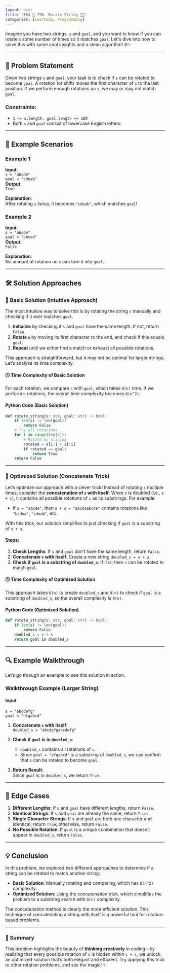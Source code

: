 ```yaml
---
layout: post
title: "#64 🔄 796. Rotate String 🧠🚀"
categories: [LeetCode, Programming]
---
```


Imagine you have two strings, `s` and `goal`, and you want to know if you can rotate `s` some number of times so it matches `goal`. Let's dive into how to solve this with some cool insights and a clean algorithm! 🌐✨

---

## 📜 Problem Statement

Given two strings `s` and `goal`, your task is to check if `s` can be rotated to become `goal`. A rotation (or shift) moves the first character of `s` to the last position. If we perform enough rotations on `s`, we may or may not match `goal`.

### Constraints:

- `1 <= s.length, goal.length <= 100`
- Both `s` and `goal` consist of lowercase English letters.

---

## 🧩 Example Scenarios

### Example 1
**Input**:  
`s = "abcde"`  
`goal = "cdeab"`  
**Output**:  
`True`

**Explanation**:  
After rotating `s` twice, it becomes `"cdeab"`, which matches `goal`!

### Example 2
**Input**:  
`s = "abcde"`  
`goal = "abced"`  
**Output**:  
`False`

**Explanation**:  
No amount of rotation on `s` can turn it into `goal`.

---

## 🛠️ Solution Approaches

### 👶 Basic Solution (Intuitive Approach)

The most intuitive way to solve this is by rotating the string `s` manually and checking if it ever matches `goal`.

1. **Initialize** by checking if `s` and `goal` have the same length. If not, return `False`.
2. **Rotate `s`** by moving its first character to the end, and check if this equals `goal`.
3. **Repeat** until we either find a match or exhaust all possible rotations.

This approach is straightforward, but it may not be optimal for larger strings. Let’s analyze its time complexity.

#### 🕒 Time Complexity of Basic Solution

For each rotation, we compare `s` with `goal`, which takes `O(n)` time. If we perform `n` rotations, the overall time complexity becomes `O(n^2)`.

#### Python Code (Basic Solution)

```python
def rotate_string(s: str, goal: str) -> bool:
    if len(s) != len(goal):
        return False
    # Try all rotations
    for i in range(len(s)):
        # Rotate by slicing
        rotated = s[i:] + s[:i]
        if rotated == goal:
            return True
    return False
```

---

### 🚀 Optimized Solution (Concatenate Trick)

Let’s optimize our approach with a clever trick! Instead of rotating `s` multiple times, consider the **concatenation of `s` with itself**. When `s` is doubled (i.e., `s + s`), it contains all possible rotations of `s` as its substrings. For example:

- If `s = "abcde"`, then `s + s = "abcdeabcde"` contains rotations like `"bcdea"`, `"cdeab"`, etc.

With this trick, our solution simplifies to just checking if `goal` is a substring of `s + s`.

#### Steps:
1. **Check Lengths**: If `s` and `goal` don’t have the same length, return `False`.
2. **Concatenate `s` with itself**: Create a new string `doubled_s = s + s`.
3. **Check if `goal` is a substring of `doubled_s`**: If it is, then `s` can be rotated to match `goal`.

#### 🕒 Time Complexity of Optimized Solution

This approach takes `O(n)` to create `doubled_s` and `O(n)` to check if `goal` is a substring of `doubled_s`, so the overall complexity is `O(n)`.

#### Python Code (Optimized Solution)

```python
def rotate_string(s: str, goal: str) -> bool:
    if len(s) != len(goal):
        return False
    doubled_s = s + s
    return goal in doubled_s
```

---

## 🔍 Example Walkthrough

Let’s go through an example to see this solution in action.

### Walkthrough Example (Larger String)

#### Input
`s = "abcdefg"`  
`goal = "efgabcd"`

1. **Concatenate `s` with itself**:  
   `doubled_s = "abcdefgabcdefg"`

2. **Check if `goal` is in `doubled_s`**:  
   - `doubled_s` contains all rotations of `s`.
   - Since `goal = "efgabcd"` is a substring of `doubled_s`, we can confirm that `s` can be rotated to become `goal`.

3. **Return Result**:  
   Since `goal` is in `doubled_s`, we return `True`.

---

## 🧪 Edge Cases

1. **Different Lengths**: If `s` and `goal` have different lengths, return `False`.
2. **Identical Strings**: If `s` and `goal` are already the same, return `True`.
3. **Single Character Strings**: If `s` and `goal` are both one character and identical, return `True`; otherwise, return `False`.
4. **No Possible Rotation**: If `goal` is a unique combination that doesn’t appear in `doubled_s`, return `False`.

---

## 💡 Conclusion

In this problem, we explored two different approaches to determine if a string can be rotated to match another string:

- **Basic Solution**: Manually rotating and comparing, which has `O(n^2)` complexity.
- **Optimized Solution**: Using the concatenation trick, which simplifies the problem to a substring search with `O(n)` complexity.

The concatenation method is clearly the more efficient solution. This technique of concatenating a string with itself is a powerful tool for rotation-based problems.

---

### 🎉 Summary

This problem highlights the beauty of **thinking creatively** in coding—by realizing that every possible rotation of `s` is hidden within `s + s`, we unlock an optimized solution that’s both elegant and efficient. Try applying this trick to other rotation problems, and see the magic! ✨
